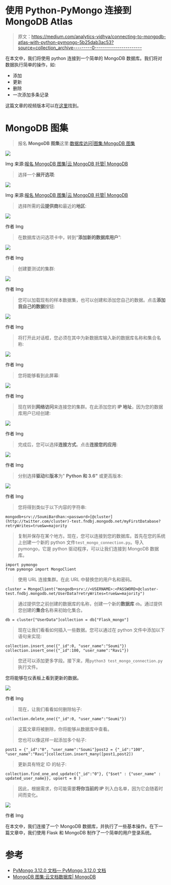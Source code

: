 # 使用 Python-PyMongo 连接到 MongoDB Atlas

> 原文：<https://medium.com/analytics-vidhya/connecting-to-mongodb-atlas-with-python-pymongo-5b25dab3ac53?source=collection_archive---------0----------------------->

在本文中，我们将使用 python 连接到一个简单的 MongoDB 数据库。我们将对数据执行简单的操作，如:

*   添加
*   更新
*   删除
*   一次添加多条记录

这篇文章的视频版本可以在[这里](https://youtu.be/M5zCRDPQbQE)找到。

# **MongoDB 图集**

> 报名 **MongoDB 图集**这里:[数据库访问|图集:MongoDB 图集](https://www.mongodb.com/atlas-signup-from-mlab)

![](img/36717f1a7535bd9de5e2500f467cef65.png)

Img 来源:[报名 MongoDB 图集|云 MongoDB 托管| MongoDB](https://www.mongodb.com/atlas-signup-from-mlab)

> 选择一个**展开选项**:

![](img/54bf02b66e37c67649418c40c3ac5b04.png)

Img 来源:[报名 MongoDB 图集|云 MongoDB 托管| MongoDB](https://www.mongodb.com/atlas-signup-from-mlab)

> 选择所需的**云提供商**和最近的**地区**:

![](img/498a6d0ee1cd5916e46f76bc4b2e81c3.png)

作者 Img

> 在数据库访问选项卡中，转到“**添加新的数据库用户**”:

![](img/4b912bb879ab78c15b2fef5d329988e9.png)

作者 Img

> 创建要测试的集群:

![](img/fa5ad5a616b7283798937b6cd7f718b5.png)

作者 Img

> 您可以加载现有的样本数据集，也可以创建和添加您自己的数据。点击**添加我自己的数据**按钮:

![](img/c753b28e36cf4fad7e318df3adb1f20c.png)

作者 Img

> 将打开此对话框，您必须在其中为新数据库输入新的数据库名称和集合名称:

![](img/78b1ddf6f3971de07133bd2a1937215e.png)

作者 Img

> 您将能够看到此屏幕:

![](img/f2126e253808df871daf41df167229a9.png)

作者 Img

> 现在转到**网络访问**来连接您的集群。在此添加您的 **IP 地址**，因为您的数据库用户已经创建:

![](img/ef6c28dbe7b477d195868fbdc0b43860.png)

作者 Img

> 完成后，您可以选择**连接方式**。点击**连接您的应用**:

![](img/eb30eadd149e11707683c760f038e833.png)

作者 Img

> 分别选择**驱动**和**版本**为" **Python 和 3.6"** 或更高版本:

![](img/c6393c3d53aabd14067a972a9b07383a.png)

作者 Img

> 您将得到类似于以下内容的字符串:

```
mongodb+srv://SoumiBardhan:<password>[@cluster](http://twitter.com/cluster)-test.fndbj.mongodb.net/myFirstDatabase?retryWrites=true&w=majority
```

> 复制并保存在某个地方。现在，您可以连接到您的数据库。首先在您的系统上创建一个新的 python 文件`test_mongo_connection.py`。导入 pymongo，它是 python 驱动程序，可以让我们连接到 MongoDB 数据库。

```
import pymongo
from pymongo import MongoClient
```

> 使用 URL 连接集群。在此 URL 中替换您的用户名和密码。

```
cluster = MongoClient("mongodb+srv://<USERNAME>:<PASSWORD>@cluster-test.fndbj.mongodb.net/UserData?retryWrites=true&w=majority")
```

> 通过提供您之前创建的数据库的名称，创建一个新的**数据库** `db`。通过提供您创建的**集合**名称来初始化集合。

```
db = cluster["UserData"]collection = db["Flask_mongo"]
```

> 现在让我们看看如何插入一些数据。您可以通过在 python 文件中添加以下语句来实现:

```
collection.insert_one({"_id":0, "user_name":"Soumi"})
collection.insert_one({"_id":100, "user_name":"Ravi"})
```

> 您还可以添加更多字段。接下来，用`python3 test_mongo_connection.py`执行文件。

您将能够在仪表板上看到更新的数据。

![](img/e39d64e1cbb46941cc3f2a1f7c373be1.png)

作者 Img

> 现在，让我们看看如何删除帖子:

```
collection.delete_one({"_id":0, "user_name":"Soumi"})
```

> 这篇文章将被删除，你将能够从数据库中查看。
> 
> 您也可以像这样一起添加多个帖子:

```
post1 = {"_id":"0", "user_name":"Soumi"}post2 = {"_id":"100", "user_name":"Ravi"}collection.insert_many([post1,post2])
```

> 更新具有特定 ID 的帖子:

```
collection.find_one_and_update({"_id":"0"}, {"$set" : {"user_name" : updated_user_name}}, upsert = 0 )
```

> 因此，根据需求，你可能需要**将你当前的 IP** 列入白名单，因为它会随着时间而变化。

![](img/8d165218425ad8739f1bfc241664080b.png)

作者 Img

在本文中，我们连接了一个 MongoDB 数据库，并执行了一些基本操作。在下一篇文章中，我们使用 Flask 和 MongoDB 制作了一个简单的用户登录系统。

# 参考

*   [PyMongo 3.12.0 文档— PyMongo 3.12.0 文档](https://pymongo.readthedocs.io/en/stable/index.html)
*   [MongoDB 图集:云文档数据库| MongoDB](https://www.mongodb.com/cloud/atlas/lp/try2-in?utm_source=bing&utm_campaign=mdb_bs_apac_india_search_core_brand_atlas_desktop&utm_term=mongodb%20atlas&utm_medium=cpc_paid_search&utm_ad=e&utm_ad_campaign_id=415204524&msclkid=fa888df91f3f192f6eebeca92fe7e575)